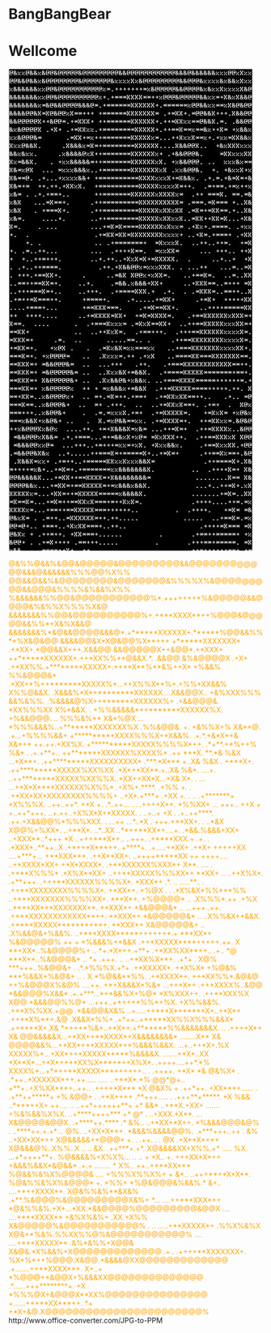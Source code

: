 # BangBangBear
# Wellcome
![](https://raw.githubusercontent.com/andyyko/BangBangBear/master/logo.jpg)

<div style="color:orange;">
@&%%@&&%&@@&@@@@@&@@@@@@@@@&&@@@@@@@@@@@@&&&@&&&&&&%%%@@%X%%
@@&&@&&%&@@@@@@@@&@@@@@@@&%%%%X%&@@@@@@@@@&&@@@&%%%%&%&&%X%%
%&&&&&&%%@@&@@@@@@@@@@@%*.+++++++*%&@@@@@&&@@@@&%&%%X%%%%X&@
&&&&&&&%%@@&@@@@@@@@@@%+.+***XXXX**++%@@@&@@@@@&&%%*+X&%X&&@
&&&&&&&%*&@&&@@@@&&&@*.+******XXXXXX+.******%@@&&%%**%X&@&@@
&&&&@@&X*X@&@@%X**+++ +******XXXXXXX* .+*XX+.*@@&&X+++.X&&@@
&&@@@@@X++&@@*.+*XXX+ ++******XXXXXX+.++*XX%%**@&&X.*. .&&@@
&%&@@@@X .+X+ .+*XX%%.+********XXXXX+.++**X**%**&%++X* +%&&%
%%&@@@&*      .*XX+*%++*******XXXXX%*...++X%%X**%+.+%%*XX&&%
X%%@&&X.     .X&&&%*X*+********XXXXXX....X&&@@X..  +&%XXX%%%
&&%&%%.     .%&&&&@%X++*******XXXXXX%+ .+&&@@@&.    *XX%%%XX
X%*&&X.   . +%%&&&&&*++*******XXXXXX%X. +%&&@@@. ..  %%%&%**
X&*%@X  ... *%%%&&&%..+*******XXXXXXX%X .%%&@@&.  +. +&%%X+%
X&**@. .+...+%%%%&&+ +**********XXXX%%%X+*X&&%. .+.*.+&*X*+&
X&*+*  ++.++.+XX%X.  +**********XXXXX%%%%X*++.  .*+**.+*%++%
%&* . .+.+**+..      ++*******XXXXXX%XXXX%*  .++ ***X. **.*&
%&X   ...*X**+.     .++*********XXXXXXXXXX* .***.*X*** +..X&
%&X   . +***X+.     .++*********XXXXX%XX%XX .*X*+*XX**.+..X&
%&*.    ....+.      ..++********XXXXX%XX%%X..*XX++XX*X...+X&
X*.    . ...        ...+*X*X****XXXXXX%X%%* .+X%+.****. .+%%
+.  .                .+*XX*XX*XXXXXXXX%%%%+ ..+X*.+***+ .+XX
    +. .             .. .+*******+  *X%%%X.  ..++..++*.  +*X
+. .*..++...        ...  .++++X**.  *%%XX*     ... +++.. ++X
+  +..++*+++.       ..+.++..+X%X*X+*XXXXX.  .     ..+..+  +X
. .+..++****.         .++.+X&&@@%*%%%XXX. . ...++   ...*..*X
. +++.+**XX+.     .     ..*&X X@@%+%XX*.   ..+**X*.  ..*..XX
..**++**XX*+.    ..+.    .*&&.%&&&+XX+     ..+XXX**..*+++ *X
..+++***X*+..    ..+++.  .+****XXX.+  .+.  . .*XXX*..**++..X
.+*++*X***++.     +****+.    .+.....+*XX+     .+*X+  +++++XX
....+***+...      +**XXX***.    .+*X**XX+.     ..++++*****XX
++  ++++....     ..+*XXXX*XX+  +*X*XXXX*.   .+**XXXXXX%XXX*+
X**.  ....      .  .+***X%%%* .*X%X**XX+  ..++**XXXXX%%%XX*+
**XX+           ..  ..++X%X*.  .+**+++.  .+++**XXXXXX%%%%X*.
*XXX*+     .*.  ..      .....**.. .     .++**XXXXXXXX%%%%X*.
+*XX*+.   +%@X .   .  .*X%&X*%%***%%   ..+***XXXXXXX%%%%XX+.
***X*+. +%@@@@*   ..  .X%%%*.++ .+%X   ..****XX***XXXXXXX**.
**XXX*+ *&&@@@&*  ..  ...+++   .++.   .+***XXXXXXXXXXXX**++.
**XXX*+ *&@@@@@&* ..  ..X%%&X+*&&X.  .+****XXXXX*******+**+.
**XXX*+ X&@@@@@&+ ..  .X%&&@&+%&&%. ..+***XXXX*****++++++*.+
***XX*+ %&@@@@@%  ++ + *%&&&%+*&&X  .++*XXXXX****+++++.++. X
**+XX*..%&@@@@%+  .. *+.*X*++.+**+  .+*XX%XX**++..   .+.. *@
***X**..%&@@@&+  ..  *+ .+++.  ..  ..+*XX%X**+. .+*+  .  X@%
***+++..%&@@&+    .  .*.*%%%X.+*+  .+*XXXXX*.   +*X%X* +%@&%
***%&&X+%&@&+ ..   .  X.*%@&&**%%. .+*XXXX*+.  ++*XX%%*.&@&@
++%&@@@X%&@%  ....++. +*+X&&&X*%&* ...++*X*+  .++*XXXX%..&@@
 *&&@@@%X&&* .+.+***...*+*&&%X+%@* *X%XXX++.  .++**XXX%X X@@
 *&&&@@%%@*  ...+++..+*+++*%%*+%X. +X%%&&%.    .+**X%%XX.+@@
.*&&@@&X&%  ..+.....++***X*+*****X+..+*X*+     .++**X%**+.&@
 .X&&X*%%+ .+*++..+*****XX%%X%%%&&X*            .++****X+.X&
*++++*%&+..+*X*+.+*******%%&&&&&&&X.         ..  .++++X*+ X&
@@&&&&&X...+*XX++**XXXX*+X&&&&&&&&*           ........X** X&
@@@@&&%...+*XX*+**XXXXX*+*%&&&%&&X.           ...+..++*X+.%X
XXXXX%*...+XX*++*XXXXX*****%&&&&X.           .......+*X*..XX
*X**X*...+*X*++**XX%X***+*++X%X*.            .++++....++*.*%
XXXX%*...+**++**XXXXX***++++++..         .  .++++.   +*X* *&
@&%X* . .*++..*XXXXXX*++.++.....           .....  ..+**X*.*%
@@*@+.. +**+..+X%XX***+..++..                  .++++*X*** *X
@&X% + .++*++. +XX***+......         .       .+**++*****+ +%
&@@+ . .+*X++++ .**+++.....         .       .+++**+*****. *X
%&&   ..****++X+  ++.... ..                ..++*++++++**+ +*
&&*   ..+**X.+XX+  .......  +%&%&&%X%X.    ..+****++++*** +*
@* .  ..+XXX.*X**.   ...   X&@@@@&@@X.      .+****++.**** .*
&%..  ..+*XX+*X++.       *%&&&@@@&@%    .   ..****++.+.+* ..
@%.    ..+XX*X**+.     *&&&%&&&&@@%.         .+***+++..++ . 
&%     ..+XX*XX*++    X@&&&&&+*@@@* +.     .  .++. .     .  
@X      .+X**X*+*+    X@&&&@%..X%%..X       .. ..           
&X.    .++***+.+*.    X@&&&&XX+X%%.+*      .....            
%X.   ...+*++++**+.   %@&&&&%+X%X%...      .. ..           +
*X..  +. +++XX*X*++  +&&&%&&X*&@&&*       .+.+  ........   *
X%..  ++..+***XX***  %@&&%&%X%@@@@&       .... +%%%X%%X%+  +
&*.. ..+++**+*X*X**. %@&%%&%X%&@@@*  +.  *%%+ *%@&@@@&%&&%.*
&+.. ....+*++XXXX**. X@&%%&%**&X&% .+**.%&@@@%&@@@@@@@@@X&%+
*... ....++***XXX*++ *@&%%&%.+X+...*XX.*&&@@@@%@@@@@@@@@&@@X
....  ....****XXXX** +&%X%&%+ .XX.+X%% X&@@@@@%&@@@@@@@@@@@%
. .. .....+**XXXXX*+ .%%X%&%X X@&+*%&%.%%XX%%@%&@@@@@@@@@@@%
.... ....+***XXXXX** .&%*&%%+X@@& X&@&.*X%&&%+X@@@@@@@@@@@@@
.+.. .++++**XXXXXXX+. %X*%*++%@@@.X&@@.*&&&&@XX@@@@@@@@@@@@@
.+.......++**XXXX**+. X+..+ *%@@@+*&@@X+%&&&XX@@@@@@@@@@@@@@
.*......+++********+.    +X *%%%@X+&@@@X**XX%@@@@@@@@@@@@@@@
 +......+++**XX***++.    *+ +*X+&@.X@@@@@@@@@@@@@@@@@@@@@@@%

</div>
http://www.office-converter.com/JPG-to-PPM
